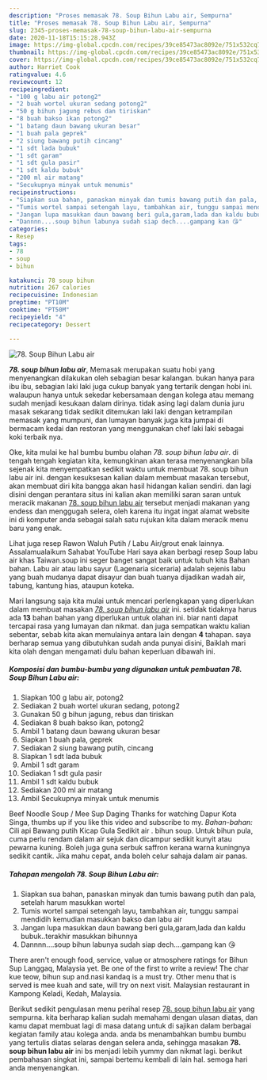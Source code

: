 ```yaml
---
description: "Proses memasak 78. Soup Bihun Labu air, Sempurna"
title: "Proses memasak 78. Soup Bihun Labu air, Sempurna"
slug: 2345-proses-memasak-78-soup-bihun-labu-air-sempurna
date: 2020-11-18T15:15:28.943Z
image: https://img-global.cpcdn.com/recipes/39ce85473ac8092e/751x532cq70/78-soup-bihun-labu-air-foto-resep-utama.jpg
thumbnail: https://img-global.cpcdn.com/recipes/39ce85473ac8092e/751x532cq70/78-soup-bihun-labu-air-foto-resep-utama.jpg
cover: https://img-global.cpcdn.com/recipes/39ce85473ac8092e/751x532cq70/78-soup-bihun-labu-air-foto-resep-utama.jpg
author: Harriet Cook
ratingvalue: 4.6
reviewcount: 12
recipeingredient:
- "100 g labu air potong2"
- "2 buah wortel ukuran sedang potong2"
- "50 g bihun jagung rebus dan tiriskan"
- "8 buah bakso ikan potong2"
- "1 batang daun bawang ukuran besar"
- "1 buah pala geprek"
- "2 siung bawang putih cincang"
- "1 sdt lada bubuk"
- "1 sdt garam"
- "1 sdt gula pasir"
- "1 sdt kaldu bubuk"
- "200 ml air matang"
- "Secukupnya minyak untuk menumis"
recipeinstructions:
- "Siapkan sua bahan, panaskan minyak dan tumis bawang putih dan pala, setelah harum masukkan wortel"
- "Tumis wortel sampai setengah layu, tambahkan air, tunggu sampai mendidih kemudian masukkan bakso dan labu air"
- "Jangan lupa masukkan daun bawang beri gula,garam,lada dan kaldu bubuk..terakhir masukkan bihunnya"
- "Dannnn....soup bihun labunya sudah siap dech....gampang kan 😘"
categories:
- Resep
tags:
- 78
- soup
- bihun

katakunci: 78 soup bihun 
nutrition: 267 calories
recipecuisine: Indonesian
preptime: "PT10M"
cooktime: "PT50M"
recipeyield: "4"
recipecategory: Dessert

---
```



![78. Soup Bihun Labu air](https://img-global.cpcdn.com/recipes/39ce85473ac8092e/751x532cq70/78-soup-bihun-labu-air-foto-resep-utama.jpg)

<b><i>78. soup bihun labu air</i></b>, Memasak merupakan suatu hobi yang menyenangkan dilakukan oleh sebagian besar kalangan. bukan hanya para ibu ibu, sebagian laki laki juga cukup banyak yang tertarik dengan hobi ini. walaupun hanya untuk sekedar kebersamaan dengan kolega atau memang sudah menjadi kesukaan dalam dirinya. tidak asing lagi dalam dunia juru masak sekarang tidak sedikit ditemukan laki laki dengan ketrampilan memasak yang mumpuni, dan lumayan banyak juga kita jumpai di bermacam kedai dan restoran yang menggunakan chef laki laki sebagai koki terbaik nya.

Oke, kita mulai ke hal bumbu bumbu olahan <i>78. soup bihun labu air</i>. di tengah tengah kegiatan kita, kemungkinan akan terasa menyenangkan bila sejenak kita menyempatkan sedikit waktu untuk membuat 78. soup bihun labu air ini. dengan kesuksesan kalian dalam membuat masakan tersebut, akan membuat diri kita bangga akan hasil hidangan kalian sendiri. dan lagi disini dengan perantara situs ini kalian akan memiliki saran saran untuk meracik makanan <u>78. soup bihun labu air</u> tersebut menjadi makanan yang endess dan menggugah selera, oleh karena itu ingat ingat alamat website ini di komputer anda sebagai salah satu rujukan kita dalam meracik menu baru yang enak.

Lihat juga resep Rawon Waluh Putih / Labu Air/grout enak lainnya. Assalamualaikum Sahabat YouTube Hari saya akan berbagi resep Soup labu air khas Taiwan.soup ini seger banget sangat baik untuk tubuh kita Bahan bahan. Labu air atau labu sayur (Lagenaria siceraria) adalah sejenis labu yang buah mudanya dapat disayur dan buah tuanya dijadikan wadah air, tabung, kantung hias, ataupun koteka.


Mari langsung saja kita mulai untuk mencari perlengkapan yang diperlukan dalam membuat masakan <u><i>78. soup bihun labu air</i></u> ini. setidak tidaknya harus ada <b>13</b> bahan bahan yang diperlukan untuk olahan ini. biar nanti dapat tercapai rasa yang lumayan dan nikmat. dan juga sempatkan waktu kalian sebentar, sebab kita akan memulainya antara lain dengan <b>4</b> tahapan. saya berharap semua yang dibutuhkan sudah anda punyai disini, Baiklah mari kita olah dengan mengamati dulu bahan keperluan dibawah ini.

<!--inarticleads1-->

##### Komposisi dan bumbu-bumbu yang digunakan untuk pembuatan 78. Soup Bihun Labu air:

1. Siapkan 100 g labu air, potong2
1. Sediakan 2 buah wortel ukuran sedang, potong2
1. Gunakan 50 g bihun jagung, rebus dan tiriskan
1. Sediakan 8 buah bakso ikan, potong2
1. Ambil 1 batang daun bawang ukuran besar
1. Siapkan 1 buah pala, geprek
1. Sediakan 2 siung bawang putih, cincang
1. Siapkan 1 sdt lada bubuk
1. Ambil 1 sdt garam
1. Sediakan 1 sdt gula pasir
1. Ambil 1 sdt kaldu bubuk
1. Sediakan 200 ml air matang
1. Ambil Secukupnya minyak untuk menumis


Beef Noodle Soup / Mee Sup Daging Thanks for watching Dapur Kota Singa, thumbs up if you like this video and subscribe to my. *Bahan-bahan:* Cili api Bawang putih Kicap Gula Sedikit air . bihun soup. Untuk bihun pula, cuma perlu rendam dalam air sejuk dan dicampur sedikit kunyit atau pewarna kuning. Boleh juga guna serbuk saffron kerana warna kuningnya sedikit cantik. Jika mahu cepat, anda boleh celur sahaja dalam air panas. 

<!--inarticleads2-->

##### Tahapan mengolah 78. Soup Bihun Labu air:

1. Siapkan sua bahan, panaskan minyak dan tumis bawang putih dan pala, setelah harum masukkan wortel
1. Tumis wortel sampai setengah layu, tambahkan air, tunggu sampai mendidih kemudian masukkan bakso dan labu air
1. Jangan lupa masukkan daun bawang beri gula,garam,lada dan kaldu bubuk..terakhir masukkan bihunnya
1. Dannnn....soup bihun labunya sudah siap dech....gampang kan 😘


There aren&#39;t enough food, service, value or atmosphere ratings for Bihun Sup Langgaq, Malaysia yet. Be one of the first to write a review! The char kue teow, bihun sup and.nasi kandaq is a must try. Other menu that is served is mee kuah and sate, will try on next visit. Malaysian restaurant in Kampong Keladi, Kedah, Malaysia. 

Berikut sedikit pengulasan menu perihal resep <u>78. soup bihun labu air</u> yang sempurna. kita berharap kalian sudah memahami dengan ulasan diatas, dan kamu dapat membuat lagi di masa datang untuk di sajikan dalam berbagai kegiatan family atau kolega anda. anda bs menambahkan bumbu bumbu yang tertulis diatas selaras dengan selera anda, sehingga masakan <b>78. soup bihun labu air</b> ini bs menjadi lebih yummy dan nikmat lagi. berikut pembahasan singkat ini, sampai bertemu kembali di lain hal. semoga hari anda menyenangkan.
